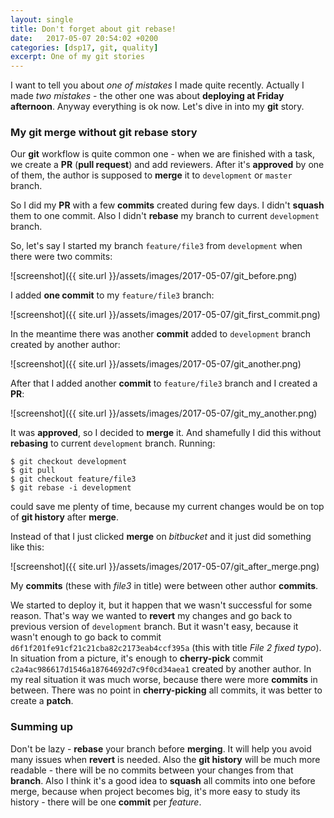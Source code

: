 ```yaml
---
layout: single
title: Don't forget about git rebase!
date:   2017-05-07 20:54:02 +0200
categories: [dsp17, git, quality]
excerpt: One of my git stories
---
```


I want to tell you about *one of mistakes* I made quite recently. Actually I
made *two mistakes* - the other one was about **deploying at Friday afternoon**.
Anyway everything is ok now. Let's dive in into my **git** story.

### My **git merge** without **git rebase** story

Our **git** workflow is quite common one - when we are finished with a task, we
create a **PR** (**pull request**) and add reviewers. After it's **approved**
by one of them, the author is supposed to **merge** it to `development` or `master` branch.

So I did my **PR** with a few **commits** created during few days. I didn't **squash** them
to one commit. Also I didn't **rebase** my branch to current `development` branch.

So, let's say I started my branch `feature/file3` from `development` when there were two commits:

![screenshot]({{ site.url }}/assets/images/2017-05-07/git_before.png)

I added **one commit** to my `feature/file3` branch:

![screenshot]({{ site.url }}/assets/images/2017-05-07/git_first_commit.png)

In the meantime there was another **commit** added to `development` branch created by
another author:

![screenshot]({{ site.url }}/assets/images/2017-05-07/git_another.png)

After that I added another **commit** to `feature/file3` branch and I created a **PR**:

![screenshot]({{ site.url }}/assets/images/2017-05-07/git_my_another.png)

It was **approved**, so I decided to **merge** it. And shamefully I did this without **rebasing**
to current `development` branch. Running:

    $ git checkout development
    $ git pull
    $ git checkout feature/file3
    $ git rebase -i development

could save me plenty of time, because my current changes would be on top
of **git history** after **merge**.

Instead of that I just clicked **merge** on *bitbucket* and it just did something like this:

![screenshot]({{ site.url }}/assets/images/2017-05-07/git_after_merge.png)

My **commits** (these with *file3* in title) were between other author **commits**.

We started to deploy it, but it happen that we wasn't successful for some reason. That's way
we wanted to **revert** my changes and go back to previous version of `development` branch.
But it wasn't easy, because it wasn't enough to go back to commit
`d6f1f201fe91cf21c21cba82c2173eab4ccf395a` (this with title *File 2 fixed typo*).
In situation from a picture,
it's enough to **cherry-pick** commit `c2a4ac986617d1546a18764692d7c9f0cd34aea1`
created by another author. In my real situation it was much worse, because
there were more **commits** in between. There was no point in **cherry-picking** all commits,
it was better to create a **patch**.

### Summing up

Don't be lazy - **rebase** your branch before **merging**. It will help you avoid
many issues when **revert** is needed. Also the **git history** will be much more readable -
there will be no commits between your changes from that **branch**. Also I think
it's a good idea to **squash** all commits into one before merge, because
when project becomes big, it's more easy to study its history - there will be
one **commit** per *feature*.
